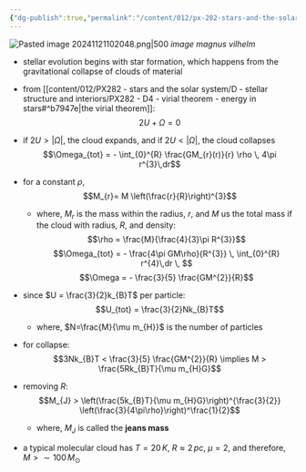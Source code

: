 ```yaml
---
{"dg-publish":true,"permalink":"/content/012/px-282-stars-and-the-solar-system/e-stellar-evolution/px-282-e1a-star-formation/","noteIcon":"1","created":"2024-11-25T10:50:32.000+00:00","updated":"2025-01-05T11:04:28.076+00:00"}
---
```


![Pasted image 20241121102048.png|500](/img/user/pics/Pasted%20image%2020241121102048.png)
*image magnus vilhelm*

- stellar evolution begins with star formation, which happens from the gravitational collapse of clouds of material
- from [[content/012/PX282 - stars and the solar system/D - stellar structure and interiors/PX282 - D4 - virial theorem - energy in stars#^b7947e\|the virial theorem]]: 
$$2U + \Omega = 0$$
- if $2U > |\Omega|$, the cloud expands, and if $2U < |\Omega|$, the cloud collapses
$$\Omega_{tot} = - \int_{0}^{R} \frac{GM_{r}(r)}{r} \rho \, 4\pi r^{3}\,dr$$
- for a constant $\rho$, 
$$M_{r}= M \left(\frac{r}{R}\right)^{3}$$
	- where, $M_{r}$ is the mass within the radius, $r$, and $M$ us the total mass if the cloud with radius, $R$, and density: 
	$$\rho = \frac{M}{\frac{4}{3}\pi R^{3}}$$
$$\Omega_{tot} = - \frac{4\pi GM\rho}{R^{3}} \, \int_{0}^{R}  r^{4}\,dr \, $$
$$\Omega = - \frac{3}{5} \frac{GM^{2}}{R}$$
- since $U = \frac{3}{2}k_{B}T$ per particle:
$$U_{tot} = \frac{3}{2}Nk_{B}T$$
	- where, $N=\frac{M}{\mu m_{H}}$ is the number of particles
- for collapse: 
$$3Nk_{B}T  < \frac{3}{5} \frac{GM^{2}}{R} \implies M > \frac{5Rk_{B}T}{\mu m_{H}G}$$
- removing $R:$ 
$$M_{J} > \left(\frac{5k_{B}T}{\mu m_{H}G}\right)^{\frac{3}{2}} \left(\frac{3}{4\pi\rho}\right)^\frac{1}{2}$$
	- where, $M_{J}$ is called the **jeans mass**

- a typical molecular cloud has $T=20\,K$, $R\approx 2\,pc$, $\mu=2$, and therefore, $M> \sim100\,M_{\odot}$